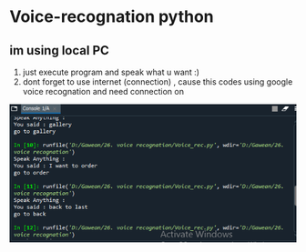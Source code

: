 # Voice-recognation python

## im using local PC 

1. just execute program and speak what u want :)
2. dont forget to use internet (connection) , cause this codes using google voice recognation and need connection on

![Put file like this](assets/1.PNG)




